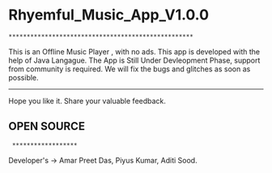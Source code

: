 # Rhyemful_Music_App_V1.0.0
    ***************************************************
This is an Offline Music Player , with no ads. This app is developed with the help of Java Langague. 
The App is Still Under Devleopment Phase, support from community is required. We will fix the bugs and glitches as soon as possible. 
   ******************************************************
   Hope you like it. Share your valuable feedback. 
     
   ## OPEN SOURCE ##
   
     ******************
     
   Developer's  -> Amar Preet Das, Piyus Kumar, Aditi Sood.
